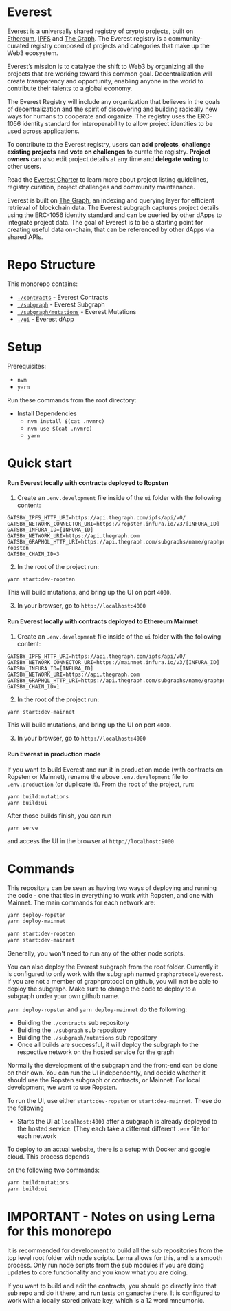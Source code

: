 # Everest

[Everest](everest.link) is a universally shared registry of crypto projects, built on [Ethereum](ethereum.org), [IPFS](ipfs.io) and [The Graph](thegraph.com). The Everest registry is a community-curated registry composed of projects and categories that make up the Web3 ecosystem. 

Everest’s mission is to catalyze the shift to Web3 by organizing all the projects that are working toward this common goal. Decentralization will create transparency and opportunity, enabling anyone in the world to contribute their talents to a global economy.

The Everest Registry will include any organization that believes in the goals of decentralization and the spirit of discovering and building radically new ways for humans to cooperate and organize. The registry uses the ERC-1056 identity standard for interoperability to allow project identities to be used across applications.

To contribute to the Everest registry, users can **add projects**, **challenge existing projects** and **vote on challenges** to curate the registry. **Project owners** can also edit project details at any time and **delegate voting** to other users.

Read the [Everest Charter](everest.link/charter) to learn more about project listing guidelines, registry curation, project challenges and community maintenance.

Everest is built on [The Graph](thegraph.com), an indexing and querying layer for efficient retrieval of blockchain data. The Everest subgraph captures project details using the ERC-1056 identity standard and can be queried by other dApps to integrate project data. The goal of Everest is to be a starting point for creating useful data on-chain, that can be referenced by other dApps via shared APIs. 

# Repo Structure

This monorepo contains:

- [`./contracts`](./contracts) - Everest Contracts
- [`./subgraph`](./subgraph) - Everest Subgraph
- [`./subgraph/mutations`](./subgraph/mutations) - Everest Mutations
- [`./ui`](./ui) - Everest dApp

# Setup

Prerequisites:

- `nvm`
- `yarn`

Run these commands from the root directory:

- Install Dependencies
  - `nvm install $(cat .nvmrc)`
  - `nvm use $(cat .nvmrc)`
  - `yarn`

# Quick start

#### Run Everest locally with contracts deployed to Ropsten

1. Create an `.env.development` file inside of the `ui` folder with the following content:

```
GATSBY_IPFS_HTTP_URI=https://api.thegraph.com/ipfs/api/v0/
GATSBY_NETWORK_CONNECTOR_URI=https://ropsten.infura.io/v3/[INFURA_ID]
GATSBY_INFURA_ID=[INFURA_ID]
GATSBY_NETWORK_URI=https://api.thegraph.com
GATSBY_GRAPHQL_HTTP_URI=https://api.thegraph.com/subgraphs/name/graphprotocol/everest-ropsten
GATSBY_CHAIN_ID=3
```

2. In the root of the project run:

```
yarn start:dev-ropsten
```

This will build mutations, and bring up the UI on port `4000`.


3. In your browser, go to `http://localhost:4000`


#### Run Everest locally with contracts deployed to Ethereum Mainnet

1. Create an `.env.development` file inside of the `ui` folder with the following content:

```
GATSBY_IPFS_HTTP_URI=https://api.thegraph.com/ipfs/api/v0/
GATSBY_NETWORK_CONNECTOR_URI=https://mainnet.infura.io/v3/[INFURA_ID]
GATSBY_INFURA_ID=[INFURA_ID]
GATSBY_NETWORK_URI=https://api.thegraph.com
GATSBY_GRAPHQL_HTTP_URI=https://api.thegraph.com/subgraphs/name/graphprotocol/everest
GATSBY_CHAIN_ID=1
```

2. In the root of the project run:

```
yarn start:dev-mainnet
```

This will build mutations, and bring up the UI on port `4000`.


3. In your browser, go to `http://localhost:4000`


#### Run Everest in production mode

If you want to build Everest and run it in production mode (with contracts on Ropsten or Mainnet), rename the above `.env.development` file to `.env.production` (or duplicate it). From the root of the project, run:

```
yarn build:mutations
yarn build:ui
```

After those builds finish, you can run

```
yarn serve
```

and access the UI in the browser at `http://localhost:9000`

# Commands

This repository can be seen as having two ways of deploying and running the code - one that ties
in everything to work with Ropsten, and one with Mainnet. The main commands for each
network are:

```bash
yarn deploy-ropsten
yarn deploy-mainnet

yarn start:dev-ropsten
yarn start:dev-mainnet
```

Generally, you won't need to run any of the other node scripts.

You can also deploy the Everest subgraph from the root folder. Currently it is configured
to only work with the subgraph named `graphprotocol/everest`. If you are not a member
of graphprotocol on github, you will not be able to deploy the subgraph. Make sure to change the code to deploy to a subgraph under your own github name.

`yarn deploy-ropsten` and `yarn deploy-mainnet` do the following:

- Building the `./contracts` sub repository
- Building the `./subgraph` sub repository
- Building the `./subgraph/mutations` sub repository
- Once all builds are successful, it will deploy the subgraph to the respective network on the hosted service for the graph

Normally the development of the subgraph and the front-end can be done on their own.
You can run the UI independently, and decide whether it should use the Ropsten subgraph or contracts, or Mainnet. For local development, we want to use Ropsten.

To run the UI, use either `start:dev-ropsten` or `start:dev-mainnet`. These do the following

- Starts the UI at `localhost:4000` after a subgraph is already deployed to the hosted service. (They each take a different different `.env` file for each network

To deploy to an actual website, there is a setup with Docker and google cloud. This process depends

on the following two commands:

```bash
yarn build:mutations
yarn build:ui
```

# IMPORTANT - Notes on using Lerna for this monorepo

It is recommended for development to build all the sub repositories from the top level root folder with node scripts. Lerna allows for this, and is a smooth process. Only run node scripts from the sub modules if you are doing updates to core functionality and you know what you are doing.

If you want to build and edit the contracts, you should go directly into that sub repo and do it there, and run tests on ganache there. It is configured to work with a locally stored private key, which is a 12 word mneumonic.
